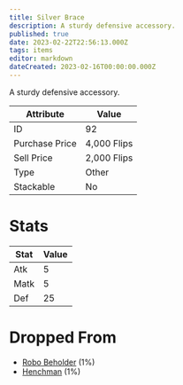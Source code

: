 ```yaml
---
title: Silver Brace
description: A sturdy defensive accessory.
published: true
date: 2023-02-22T22:56:13.000Z
tags: items
editor: markdown
dateCreated: 2023-02-16T00:00:00.000Z
---
```


A sturdy defensive accessory.

|Attribute|Value|
|-|-|
|ID|92|
|Purchase Price|4,000 Flips|
|Sell Price|2,000 Flips|
|Type|Other|
|Stackable|No|

# Stats
|Stat|Value|
|-|-|
|Atk|5|
|Matk|5|
|Def|25|

# Dropped From
 * [Robo Beholder](/monsters/robo-beholder.md) (1%)
 * [Henchman](/monsters/henchman.md) (1%)
